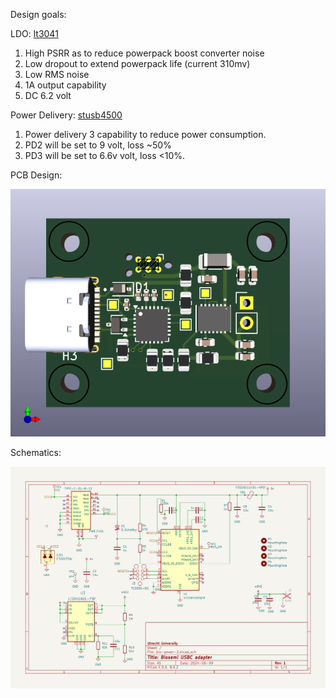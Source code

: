 Design goals:  

LDO:  [lt3041](https://www.analog.com/en/products/lt3041.html)
   1. High PSRR as to reduce powerpack boost converter noise
   2. Low dropout to extend powerpack life (current 310mv)
   3. Low RMS noise
   4. 1A output capability
   5. DC 6.2 volt


Power Delivery: [stusb4500](https://www.st.com/en/interfaces-and-transceivers/stusb4500.html)
   1. Power delivery 3 capability to reduce power consumption.
   2. PD2 will be set to 9 volt, loss ~50%
   3. PD3 will be set to 6.6v volt, loss <10%.    

PCB Design:

![board image](assets/bio-power-2.png?raw=true "Board Image")

Schematics:

![schematics](assets/schematic.png?raw=true "Schematic")
